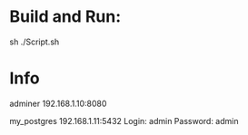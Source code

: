 
# Build and Run:
sh ./Script.sh

# Info
adminer
192.168.1.10:8080

my_postgres
192.168.1.11:5432
Login: admin
Password: admin
